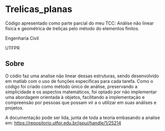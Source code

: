 # Trelicas_planas
Código apresentado como parte parcial do meu TCC: Análise não linear física e geométrica de treliças pelo método do elementos finitos.
<p> Engenharia Civil </p>
<p> UTFPR </p>

## Sobre
O códio faz uma analise não linear dessas estruturas, sendo desenvolvido em matlab com o uso de funções específicas para cada tarefa.
Como o código foi criado como método único de análise, preservando a simplicidade e os aspectos matemáticos, foi optado por não implementar uma abordagem orientada à objetos, facilitando a implementação e compreensão por pessoas que possam vir a o utilizar em suas análises e projetos.

A documentação pode ser lida, junta de toda a teoria embasando a analise em:
https://repositorio.utfpr.edu.br/jspui/handle/1/25214
